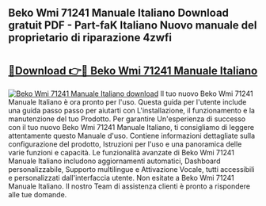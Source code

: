 ## Beko Wmi 71241 Manuale Italiano Download gratuit PDF - Part-faK Italiano Nuovo manuale del proprietario di riparazione 4zwfi

# <h2><a href="http://dfahi5o.blite.top/?on=Beko+Wmi+71241+Manuale+Italiano">🔗Download 👉🔴 Beko Wmi 71241 Manuale Italiano</a></h2>

[![Beko Wmi 71241 Manuale Italiano download](https://i.imgur.com/lujVjoI.png)](http://dfahi5o.blite.top/?on=Beko+Wmi+71241+Manuale+Italiano)
Il tuo nuovo Beko Wmi 71241 Manuale Italiano è ora pronto per l'uso. Questa guida per l'utente include una guida passo passo per aiutarti con L'installazione, il funzionamento e la manutenzione del tuo Prodotto. Per garantire Un'esperienza di successo con il tuo nuovo Beko Wmi 71241 Manuale Italiano, ti consigliamo di leggere attentamente questo Manuale d'uso. Contiene informazioni dettagliate sulla configurazione del prodotto, Istruzioni per l'uso e una panoramica delle varie funzioni e capacità. Le funzionalità avanzate di Beko Wmi 71241 Manuale Italiano includono aggiornamenti automatici, Dashboard personalizzabile, Supporto multilingue e Attivazione Vocale, tutti accessibili e personalizzati dall'interfaccia utente. Non esitate a Beko Wmi 71241 Manuale Italiano. Il nostro Team di assistenza clienti è pronto a rispondere alle tue domande.
